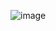 ![image](https://user-images.githubusercontent.com/68455070/123910182-af162b00-d9ac-11eb-8cf8-9a3fb84b9089.png)
